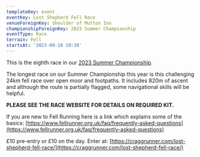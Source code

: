 ```yaml
---
templateKey: event
eventKey: Lost Shepherd Fell Race
venueForeignKey: Shoulder of Mutton Inn
championshipForeignKey: 2023 Summer Championship
eventType: Race
terrain: Fell
startsAt: '2023-09-10 10:30'
---
```

This is the eighth race in our [2023 Summer Championship](/championships/2023-summer-championship/).

The longest race on our Summer Championship this year is this challenging 24km fell race over open moor and footpaths. 
It includes 820m of ascent and although the route is partially flagged, some navigational skills will be helpful.

**PLEASE SEE THE RACE WEBSITE FOR DETAILS ON REQUIRED KIT.**

If you are new to Fell Running here is a link which explains some of the basics: [https://www.fellrunner.org.uk/faq/frequently-asked-questions](https://www.fellrunner.org.uk/faq/frequently-asked-questions)

£10 pre-entry or £10 on the day. Enter at: [https://craggrunner.com/lost-shepherd-fell-race/](https://craggrunner.com/lost-shepherd-fell-race/)